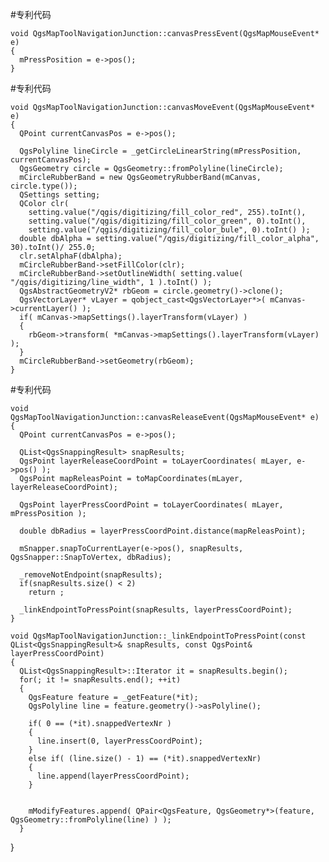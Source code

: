 #专利代码

	void QgsMapToolNavigationJunction::canvasPressEvent(QgsMapMouseEvent* e)
	{
	  mPressPosition = e->pos();
	}

#专利代码

	void QgsMapToolNavigationJunction::canvasMoveEvent(QgsMapMouseEvent* e)
	{
	  QPoint currentCanvasPos = e->pos();
	  
	  QgsPolyline lineCircle = _getCircleLinearString(mPressPosition, currentCanvasPos);
	  QgsGeometry circle = QgsGeometry::fromPolyline(lineCircle);
	  mCircleRubberBand = new QgsGeometryRubberBand(mCanvas, circle.type());
	  QSettings setting;
	  QColor clr(
		setting.value("/qgis/digitizing/fill_color_red", 255).toInt(),
		setting.value("/qgis/digitizing/fill_color_green", 0).toInt(),
		setting.value("/qgis/digitizing/fill_color_bule", 0).toInt() );
	  double dbAlpha = setting.value("/qgis/digitizing/fill_color_alpha", 30).toInt()/ 255.0;
	  clr.setAlphaF(dbAlpha);
	  mCircleRubberBand->setFillColor(clr);
	  mCircleRubberBand->setOutlineWidth( setting.value( "/qgis/digitizing/line_width", 1 ).toInt() );
	  QgsAbstractGeometryV2* rbGeom = circle.geometry()->clone();
	  QgsVectorLayer* vLayer = qobject_cast<QgsVectorLayer*>( mCanvas->currentLayer() );
	  if( mCanvas->mapSettings().layerTransform(vLayer) )
	  {
		rbGeom->transform( *mCanvas->mapSettings().layerTransform(vLayer) );
	  }
	  mCircleRubberBand->setGeometry(rbGeom);
	}
	
#专利代码

	void QgsMapToolNavigationJunction::canvasReleaseEvent(QgsMapMouseEvent* e)
	{
	  QPoint currentCanvasPos = e->pos();
	  
	  QList<QgsSnappingResult> snapResults;
	  QgsPoint layerReleaseCoordPoint = toLayerCoordinates( mLayer, e->pos() );
	  QgsPoint mapReleasPoint = toMapCoordinates(mLayer, layerReleaseCoordPoint);

	  QgsPoint layerPressCoordPoint = toLayerCoordinates( mLayer, mPressPosition );
	  
	  double dbRadius = layerPressCoordPoint.distance(mapReleasPoint);

	  mSnapper.snapToCurrentLayer(e->pos(), snapResults, QgsSnapper::SnapToVertex, dbRadius);

	  _removeNotEndpoint(snapResults);
	  if(snapResults.size() < 2)
		return ;

	  _linkEndpointToPressPoint(snapResults, layerPressCoordPoint);
	}

	void QgsMapToolNavigationJunction::_linkEndpointToPressPoint(const QList<QgsSnappingResult>& snapResults, const QgsPoint& layerPressCoordPoint)
	{
	  QList<QgsSnappingResult>::Iterator it = snapResults.begin();
	  for(; it != snapResults.end(); ++it)
	  {
		QgsFeature feature = _getFeature(*it);
		QgsPolyline line = feature.geometry()->asPolyline();
		
		if( 0 == (*it).snappedVertexNr )
		{
		  line.insert(0, layerPressCoordPoint);
		}
		else if( (line.size() - 1) == (*it).snappedVertexNr)
		{
		  line.append(layerPressCoordPoint);
		}
		
		
		mModifyFeatures.append( QPair<QgsFeature, QgsGeometry*>(feature, QgsGeometry::fromPolyline(line) ) );
	  } 
}

